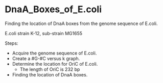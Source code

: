 # DnaA_Boxes_of_E.coli

Finding the location of DnaA boxes from the genome sequence of E.coli.

E.coli strain K-12, sub-strain MG1655

Steps:
- Acquire the genome sequence of E.coli.
- Create a #G-#C versus k graph.
- Determine the location for OriC of E.coli.
    - The length of OriC is 232 bp
- Finding the location of DnaA boxes.